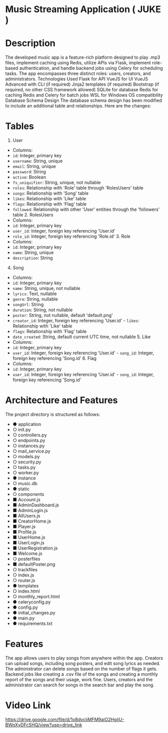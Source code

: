# Music Streaming Application ( JUKE )

# Description 
The developed music app is a feature-rich platform designed to play .mp3 files, implement caching using Redis, utilize APIs via Flask, implement role-based authentication, and handle backend jobs using Celery for scheduling tasks. The app encompasses three distinct roles: users, creators, and administrators. 
Technologies Used 
Flask for API 
VueJS for UI 
VueJS Advanced with CLI (if required) 
Jinja2 templates (if required) 
Bootstrap (if required, no other CSS framework allowed) 
SQLite for database 
Redis for caching 
Redis and Celery for batch jobs 
WSL for Windows OS compatibility 
Database Schema Design 
The database schema design has been modified to include an additional table and relationships. Here are the changes: 
# Tables 
1. User 
- Columns: 
- `id`: Integer, primary key 
- `username`: String, unique 
- `email`: String, unique 
- `password`: String 
- `active`: Boolean 
- `fs_uniquifier`: String, unique, not nullable 
- `roles`: Relationship with 'Role' table through 'RolesUsers' table 
- `songs`: Relationship with 'Song' table 
- `likes`: Relationship with 'Like' table 
- `flags`: Relationship with 'Flag' table 
- `followed`: Relationship with other 'User' entities through the 'followers' table 2. RolesUsers 
- Columns: 
- `id`: Integer, primary key 
- `user_id`: Integer, foreign key referencing 'User.id'
- `role_id`: Integer, foreign key referencing 'Role.id' 3. Role 
- Columns: 
- `id`: Integer, primary key 
- `name`: String, unique 
- `description`: String 
4. Song 
- Columns: 
- `id`: Integer, primary key 
- `name`: String, unique, not nullable 
- `lyrics`: Text, nullable 
- `genre`: String, nullable 
- `songUrl`: String 
- `duration`: String, not nullable 
- `poster`: String, not nullable, default 'default.png' 
- `creator_id`: Integer, foreign key referencing 'User.id' - `likes`: Relationship with 'Like' table 
- `flags`: Relationship with 'Flag' table 
- `date_created`: String, default current UTC time, not nullable 5. Like 
- Columns: 
- `id`: Integer, primary key 
- `user_id`: Integer, foreign key referencing 'User.id' - `song_id`: Integer, foreign key referencing 'Song.id' 6. Flag 
- Columns: 
- `id`: Integer, primary key 
- `user_id`: Integer, foreign key referencing 'User.id' - `song_id`: Integer, foreign key referencing 'Song.id'

# Architecture and Features 
The project directory is structured as follows: 
- ● application 
- ○ init.py 
- ○ controllers.py 
- ○ endpoints.py 
- ○ instances.py 
- ○ mail_service.py 
- ○ models.py 
- ○ security.py 
- ○ tasks.py 
- ○ worker.py 
- ● instance 
- ○ music.db
- ● static 
- ○ components 
- ■ Account.js 
- ■ AdminDashboard.js 
- ■ AdminLogin.js 
- ■ AllUsers.js 
- ■ CreatorHome.js 
- ■ Player.js 
- ■ Profile.js 
- ■ UserHome.js 
- ■ UserLogin.js 
- ■ UserRegistration.js 
- ■ Welcome.js 
- ○ posterfiles 
- ■ defaultPoster.png 
- ○ trackfiles 
- ○ index.js 
- ○ router.js 
- ● templates 
- ○ index.html 
- ○ monthly_report.html 
- ● celeryconfig.py 
- ● config.py 
- ● initial_changes.py 
- ● main.py 
- ● requirements.txt 
# Features 
The app allows users to play songs from anywhere within the app. Creators can upload songs, including song posters, and edit song lyrics as needed. The administrator can delete songs based on the number of flags it gets. Backend jobs like creating a .csv file of the songs and creating a monthly report of the songs and their usage, work fine. Users, creators and the administrator can search for songs in the search bar and play the song. 
# Video Link 
https://drive.google.com/file/d/1o8dvcjiMFM9ajO2HgijU-BWqXyDFcSHQ/view?usp=drive_link


